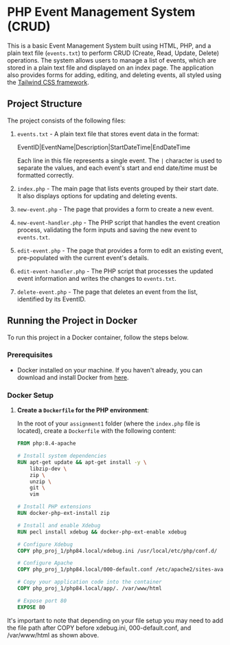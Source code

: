 # PHP Event Management System (CRUD)
This is a basic Event Management System built using HTML, PHP, and a plain text file (`events.txt`) to perform CRUD (Create, Read, Update, Delete) operations. The system allows users to manage a list of events, which are stored in a plain text file and displayed on an index page. The application also provides forms for adding, editing, and deleting events, all styled using the [Tailwind CSS framework](https://tailwindcss.com/).

## Project Structure

The project consists of the following files:

1. `events.txt` - A plain text file that stores event data in the format:
   
   EventID|EventName|Description|StartDateTime|EndDateTime
   
    Each line in this file represents a single event. The `|` character is used to separate the values, and each event's start and end date/time must be formatted correctly.

3. `index.php` - The main page that lists events grouped by their start date. It also displays options for updating and deleting events.

4. `new-event.php` - The page that provides a form to create a new event.

5. `new-event-handler.php` - The PHP script that handles the event creation process, validating the form inputs and saving the new event to `events.txt`.

6. `edit-event.php` - The page that provides a form to edit an existing event, pre-populated with the current event's details.

7. `edit-event-handler.php` - The PHP script that processes the updated event information and writes the changes to `events.txt`.

8. `delete-event.php` - The page that deletes an event from the list, identified by its EventID.

## Running the Project in Docker

To run this project in a Docker container, follow the steps below.

### Prerequisites

- Docker installed on your machine. If you haven't already, you can download and install Docker from [here](https://www.docker.com/get-started).

### Docker Setup

1. **Create a `Dockerfile` for the PHP environment**:

   In the root of your `assignment1` folder (where the `index.php` file is located), create a `Dockerfile` with the following content:

   ```dockerfile
   FROM php:8.4-apache

   # Install system dependencies
   RUN apt-get update && apt-get install -y \
       libzip-dev \
       zip \
       unzip \
       git \
       vim

   # Install PHP extensions
   RUN docker-php-ext-install zip

   # Install and enable Xdebug
   RUN pecl install xdebug && docker-php-ext-enable xdebug

   # Configure Xdebug
   COPY php_proj_1/php84.local/xdebug.ini /usr/local/etc/php/conf.d/

   # Configure Apache
   COPY php_proj_1/php84.local/000-default.conf /etc/apache2/sites-available/000-default.conf

   # Copy your application code into the container
   COPY php_proj_1/php84.local/app/. /var/www/html

   # Expose port 80
   EXPOSE 80
It's important to note that depending on your file setup you may need to add the file path after COPY before xdebug.ini, 000-default.conf, and /var/www/html as shown above.
